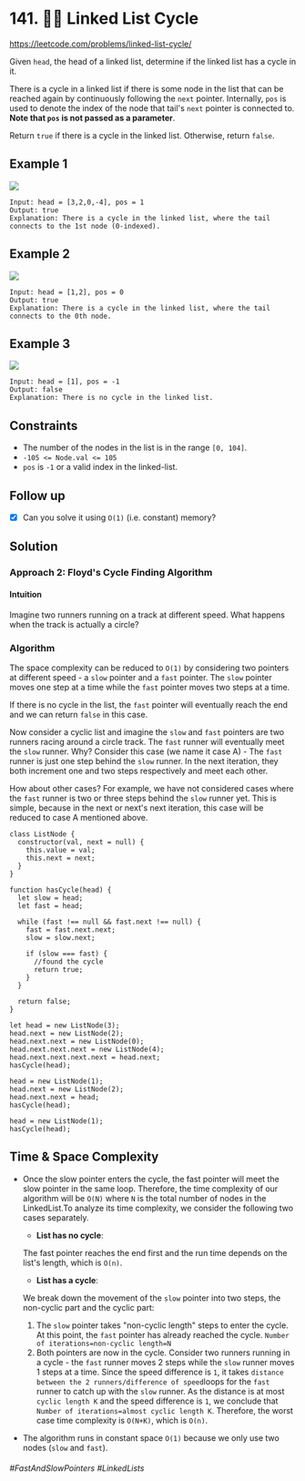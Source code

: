 # 141. 🧙‍♀️ Linked List Cycle
https://leetcode.com/problems/linked-list-cycle/

Given `head`, the head of a linked list, determine if the linked list has a cycle in it.

There is a cycle in a linked list if there is some node in the list that can be reached again by continuously following the `next` pointer. Internally, `pos` is used to denote the index of the node that tail's `next` pointer is connected to. <b>Note that `pos` is not passed as a parameter</b>.

Return `true` if there is a cycle in the linked list. Otherwise, return `false`.

## Example 1
![](https://assets.leetcode.com/uploads/2018/12/07/circularlinkedlist.png)
````
Input: head = [3,2,0,-4], pos = 1
Output: true
Explanation: There is a cycle in the linked list, where the tail connects to the 1st node (0-indexed).
````

## Example 2
![](https://assets.leetcode.com/uploads/2018/12/07/circularlinkedlist_test2.png)
````
Input: head = [1,2], pos = 0
Output: true
Explanation: There is a cycle in the linked list, where the tail connects to the 0th node.
````

## Example 3
![](https://assets.leetcode.com/uploads/2018/12/07/circularlinkedlist_test3.png)
````
Input: head = [1], pos = -1
Output: false
Explanation: There is no cycle in the linked list.
````

## Constraints
- The number of the nodes in the list is in the range `[0, 104]`.
- `-105 <= Node.val <= 105`
- `pos` is `-1` or a valid index in the linked-list.
 

## Follow up
- [x] Can you solve it using `O(1)` (i.e. constant) memory?

## Solution
### Approach 2: Floyd's Cycle Finding Algorithm
#### Intuition

Imagine two runners running on a track at different speed. What happens when the track is actually a circle?

### Algorithm

The space complexity can be reduced to `O(1)` by considering two pointers at different speed - a `slow` pointer and a `fast` pointer. The `slow` pointer moves one step at a time while the `fast` pointer moves two steps at a time.

If there is no cycle in the list, the `fast` pointer will eventually reach the end and we can return `false` in this case.

Now consider a cyclic list and imagine the `slow` and `fast` pointers are two runners racing around a circle track. The `fast` runner will eventually meet the `slow` runner. Why? Consider this case (we name it case A) - The `fast` runner is just one step behind the `slow` runner. In the next iteration, they both increment one and two steps respectively and meet each other.

How about other cases? For example, we have not considered cases where the `fast` runner is two or three steps behind the `slow` runner yet. This is simple, because in the next or next's next iteration, this case will be reduced to case A mentioned above.

````
class ListNode {
  constructor(val, next = null) {
    this.value = val;
    this.next = next;
  }
}

function hasCycle(head) {
  let slow = head;
  let fast = head;

  while (fast !== null && fast.next !== null) {
    fast = fast.next.next;
    slow = slow.next;

    if (slow === fast) {
      //found the cycle
      return true;
    }
  }

  return false;
}

let head = new ListNode(3);
head.next = new ListNode(2);
head.next.next = new ListNode(0);
head.next.next.next = new ListNode(4);
head.next.next.next.next = head.next;
hasCycle(head);

head = new ListNode(1);
head.next = new ListNode(2);
head.next.next = head;
hasCycle(head);

head = new ListNode(1);
hasCycle(head);

````

## Time & Space Complexity
- Once the slow pointer enters the cycle, the fast pointer will meet the slow pointer in the same loop. Therefore, the time complexity of our algorithm will be `O(N)` where `N` is the total number of nodes in the LinkedList.To analyze its time complexity, we consider the following two cases separately.
  - <b>List has no cycle</b>:
  
  The fast pointer reaches the end first and the run time depends on the list's length, which is `O(n)`.
  - <b>List has a cycle</b>:
  
  We break down the movement of the `slow` pointer into two steps, the non-cyclic part and the cyclic part:
  
  1. The `slow` pointer takes "non-cyclic length" steps to enter the cycle. At this point, the `fast` pointer has already reached the cycle. `Number of iterations=non-cyclic length=N`
  2. Both pointers are now in the cycle. Consider two runners running in a cycle - the `fast` runner moves 2 steps while the `slow` runner moves 1 steps at a time. Since the speed difference is `1`, it takes `distance between the 2 runners/difference of speed`loops for the `fast` runner to catch up with the `slow` runner. As the distance is at most `cyclic length K` and the speed difference is `1`, we conclude that
`Number of iterations=almost cyclic length K`.
Therefore, the worst case time complexity is `O(N+K)`, which is `O(n)`.


- The algorithm runs in constant space `O(1)` because we only use two nodes (`slow` and `fast`).
###### #FastAndSlowPointers #LinkedLists
